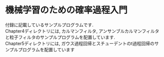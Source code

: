 # 機械学習のための確率過程入門
付録に記載しているサンプルプログラムです.　\
Chapter4ディレクトリには, カルマンフィルタ, アンサンブルカルマンフィルタと粒子フィルタのサンプルプログラムを配置しています.\
Chapter5ディレクトリには, ガウス過程回帰とスチューデントのt過程回帰のサンプルプログラムを配置しています
